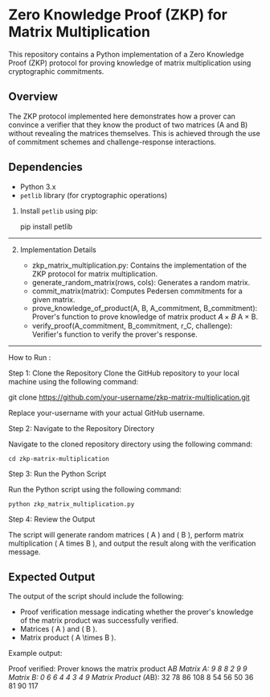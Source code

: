 # Zero Knowledge Proof (ZKP) for Matrix Multiplication

This repository contains a Python implementation of a Zero Knowledge Proof (ZKP) protocol for proving knowledge of matrix multiplication using cryptographic commitments.

## Overview

The ZKP protocol implemented here demonstrates how a prover can convince a verifier that they know the product of two matrices (A and B) without revealing the matrices themselves. This is achieved through the use of commitment schemes and challenge-response interactions.

## Dependencies

- Python 3.x
- `petlib` library (for cryptographic operations)

1. Install `petlib` using pip:

    pip install petlib

------------------------------
2. Implementation Details

   - zkp_matrix_multiplication.py: Contains the implementation of the ZKP protocol for matrix multiplication.
   - generate_random_matrix(rows, cols): Generates a random matrix.
   - commit_matrix(matrix): Computes Pedersen commitments for a given matrix.
   - prove_knowledge_of_product(A, B, A_commitment, B_commitment): Prover's function to prove knowledge of matrix product 𝐴 × 𝐵 A × B.
   - verify_proof(A_commitment, B_commitment, r_C, challenge): Verifier's function to verify the prover's response.

---------------------------------------

How to Run :

Step 1: Clone the Repository
Clone the GitHub repository to your local machine using the following command:

git clone https://github.com/your-username/zkp-matrix-multiplication.git

Replace your-username with your actual GitHub username.

Step 2: Navigate to the Repository Directory

Navigate to the cloned repository directory using the following command:

	cd zkp-matrix-multiplication

Step 3: Run the Python Script

Run the Python script using the following command:


	python zkp_matrix_multiplication.py

Step 4: Review the Output

  The script will generate random matrices \( A \) and \( B \), perform matrix multiplication \( A times B \), and output the result along 
  with the verification message.

## Expected Output

The output of the script should include the following:

- Proof verification message indicating whether the prover's knowledge of the matrix product was successfully verified.
- Matrices \( A \) and \( B \).
- Matrix product \( A \times B \).

Example output:

Proof verified: Prover knows the matrix product A*B
Matrix A:
9 8
8 2
9 9
Matrix B:
0 6 6 4
4 3 4 9
Matrix Product (A*B):
32 78 86 108
8 54 56 50
36 81 90 117
